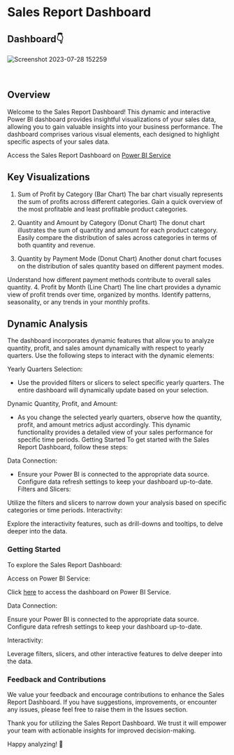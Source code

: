 # Sales Report Dashboard


## Dashboard👇
![Screenshot 2023-07-28 152259](https://github.com/yashdoshi12/Sales_report_using_PowerBi/assets/39629707/23e117f3-fd1d-4c0b-a0a7-391795d3ca79)

<br />


## Overview

Welcome to the Sales Report Dashboard! This dynamic and interactive Power BI dashboard provides insightful visualizations of your sales data, allowing you to gain valuable insights into your business performance. The dashboard comprises various visual elements, each designed to highlight specific aspects of your sales data.

Access the Sales Report Dashboard on [Power BI Service](https://app.powerbi.com/groups/me/reports/a09eecd8-e9ac-42fd-8a19-cf878dd45c1e/ReportSection?experience=power-bi)

## Key Visualizations

1. Sum of Profit by Category (Bar Chart)
The bar chart visually represents the sum of profits across different categories.
Gain a quick overview of the most profitable and least profitable product categories.

2. Quantity and Amount by Category (Donut Chart)
The donut chart illustrates the sum of quantity and amount for each product category.
Easily compare the distribution of sales across categories in terms of both quantity and revenue.

3. Quantity by Payment Mode (Donut Chart)
Another donut chart focuses on the distribution of sales quantity based on different payment modes.

Understand how different payment methods contribute to overall sales quantity.
4. Profit by Month (Line Chart)
The line chart provides a dynamic view of profit trends over time, organized by months.
Identify patterns, seasonality, or any trends in your monthly profits.

## Dynamic Analysis

The dashboard incorporates dynamic features that allow you to analyze quantity, profit, and sales amount dynamically with respect to yearly quarters. Use the following steps to interact with the dynamic elements:

Yearly Quarters Selection:

- Use the provided filters or slicers to select specific yearly quarters.
The entire dashboard will dynamically update based on your selection.

Dynamic Quantity, Profit, and Amount:

- As you change the selected yearly quarters, observe how the quantity, profit, and amount metrics adjust accordingly.
This dynamic functionality provides a detailed view of your sales performance for specific time periods.
Getting Started
To get started with the Sales Report Dashboard, follow these steps:

Data Connection:

- Ensure your Power BI is connected to the appropriate data source.
Configure data refresh settings to keep your dashboard up-to-date.
Filters and Slicers:

Utilize the filters and slicers to narrow down your analysis based on specific categories or time periods.
Interactivity:

Explore the interactivity features, such as drill-downs and tooltips, to delve deeper into the data.

### Getting Started

To explore the Sales Report Dashboard:

Access on Power BI Service:

Click [here](https://app.powerbi.com/groups/me/reports/a09eecd8-e9ac-42fd-8a19-cf878dd45c1e/ReportSection?experience=power-bi) to access the dashboard on Power BI Service.

Data Connection:

Ensure your Power BI is connected to the appropriate data source.
Configure data refresh settings to keep your dashboard up-to-date.

Interactivity:

Leverage filters, slicers, and other interactive features to delve deeper into the data.

### Feedback and Contributions

We value your feedback and encourage contributions to enhance the Sales Report Dashboard. If you have suggestions, improvements, or encounter any issues, please feel free to raise them in the Issues section.

Thank you for utilizing the Sales Report Dashboard. We trust it will empower your team with actionable insights for improved decision-making.

Happy analyzing! 🚀

